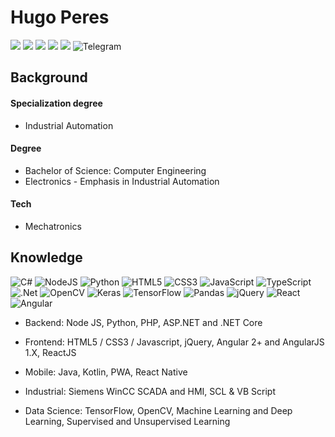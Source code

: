 # Hugo Peres


![](https://img.shields.io/badge/Engineering%20-Automation%20-blue)  ![](https://img.shields.io/badge/Studying%20-Data%20science%20-brightgreen)  ![](https://img.shields.io/badge/Love-Innovation-yellow)    [![](https://img.shields.io/static/v1?label=&message=Linkedin&logo=linkedin&logoColor=white&style=flat-square&color=blue)](https://www.linkedin.com/in/hugo-peres/) [![](https://img.shields.io/static/v1?label=&message=Instagram&logo=instagram&logoColor=white&style=flat-square&color=important)](https://www.instagram.com/huguedz/)
<img alt="Telegram" src="https://img.shields.io/badge/Telegram-2CA5E0?style=for-the-badge&logo=telegram&logoColor=white" />

## Background

#### Specialization degree

* Industrial Automation

#### Degree

* Bachelor of Science: Computer Engineering
* Electronics - Emphasis in Industrial Automation

#### Tech

* Mechatronics

## Knowledge

<img alt="C#" src="https://img.shields.io/badge/c%23-%23239120.svg?&style=for-the-badge&logo=c-sharp&logoColor=white"/>
<img alt="NodeJS" src="https://img.shields.io/badge/node.js-%2343853D.svg?&style=for-the-badge&logo=node.js&logoColor=white"/>
<img alt="Python" src="https://img.shields.io/badge/python-%2314354C.svg?&style=for-the-badge&logo=python&logoColor=white"/>
<img alt="HTML5" src="https://img.shields.io/badge/html5-%23E34F26.svg?&style=for-the-badge&logo=html5&logoColor=white"/>
<img alt="CSS3" src="https://img.shields.io/badge/css3-%231572B6.svg?&style=for-the-badge&logo=css3&logoColor=white"/>
<img alt="JavaScript" src="https://img.shields.io/badge/javascript-%23323330.svg?&style=for-the-badge&logo=javascript&logoColor=%23F7DF1E"/>
<img alt="TypeScript" src="https://img.shields.io/badge/typescript-%23007ACC.svg?&style=for-the-badge&logo=typescript&logoColor=white"/>

<img alt=".Net" src="https://img.shields.io/badge/.NET-5C2D91?style=for-the-badge&logo=.net&logoColor=white"/>

<img alt="OpenCV" src="https://img.shields.io/badge/opencv-%23white.svg?&style=for-the-badge&logo=opencv&logoColor=white"/>
<img alt="Keras" src="https://img.shields.io/badge/Keras-%23D00000.svg?&style=for-the-badge&logo=Keras&logoColor=white"/>
<img alt="TensorFlow" src="https://img.shields.io/badge/TensorFlow-%23FF6F00.svg?&style=for-the-badge&logo=TensorFlow&logoColor=white" />
<img alt="Pandas" src="https://img.shields.io/badge/pandas-%23150458.svg?&style=for-the-badge&logo=pandas&logoColor=white" />

<img alt="jQuery" src="https://img.shields.io/badge/jquery-%230769AD.svg?&style=for-the-badge&logo=jquery&logoColor=white"/>
<img alt="React" src="https://img.shields.io/badge/react-%2320232a.svg?&style=for-the-badge&logo=react&logoColor=%2361DAFB"/>
<img alt="Angular" src="https://img.shields.io/badge/angular-%23DD0031.svg?&style=for-the-badge&logo=angular&logoColor=white"/>


* Backend: Node JS,  Python, PHP,  ASP.NET and .NET Core
* Frontend: HTML5 / CSS3 / Javascript, jQuery, Angular 2+ and AngularJS 1.X, ReactJS
* Mobile: Java, Kotlin, PWA, React Native
* Industrial: Siemens WinCC SCADA and HMI, SCL & VB Script
    
* Data Science: TensorFlow, OpenCV, Machine Learning and Deep Learning, Supervised and Unsupervised Learning

<!--
**hugueds/hugueds** is a ✨ _special_ ✨ repository because its `README.md` (this file) appears on your GitHub profile.

Here are some ideas to get you started:

- 🔭 I’m currently working on ...
- 🌱 I’m currently learning ...
- 👯 I’m looking to collaborate on ...
- 🤔 I’m looking for help with ...
- 💬 Ask me about ...
- 📫 How to reach me: ...
- 😄 Pronouns: ...
- ⚡ Fun fact: ...
-->
